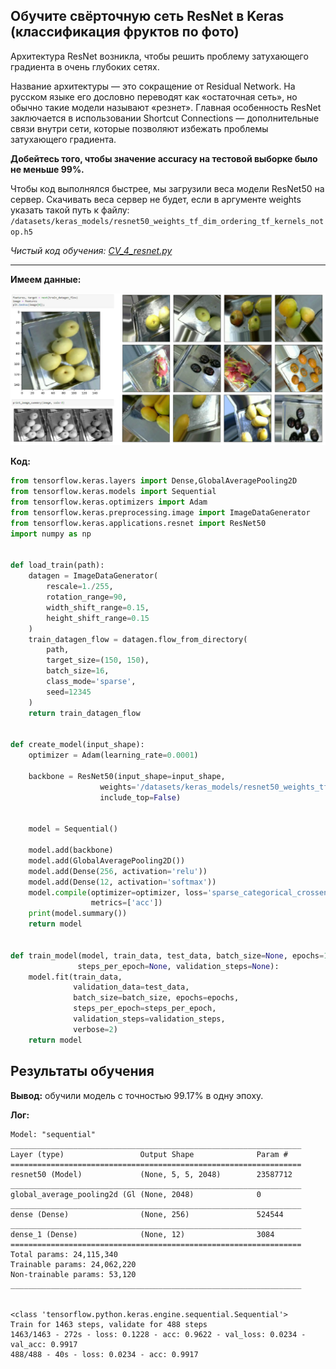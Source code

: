 ## Обучите свёрточную сеть ResNet в Keras (классификация фруктов по фото)


Архитектура ResNet возникла, чтобы решить проблему затухающего градиента в очень глубоких сетях.

Название архитектуры — это сокращение от Residual Network. На русском языке его дословно переводят как «остаточная сеть», но обычно такие модели называют «резнет». 
Главная особенность ResNet заключается в использовании Shortcut Connections — дополнительные связи внутри сети, которые позволяют избежать проблемы затухающего градиента.

**Добейтесь того, чтобы значение accuracy на тестовой выборке было не меньше 99%.**

Чтобы код выполнялся быстрее, мы загрузили веса модели ResNet50 на сервер. Скачивать веса сервер не будет, если в аргументе weights указать такой путь к файлу:<br/>`/datasets/keras_models/resnet50_weights_tf_dim_ordering_tf_kernels_notop.h5`

*Чистый код обучения: [CV_4_resnet.py](data/CV_4_resnet.py)*

---

**Имеем данные:**

![](data/fruits_image_classification_image1.jpg)

**Код:**


```python
from tensorflow.keras.layers import Dense,GlobalAveragePooling2D
from tensorflow.keras.models import Sequential
from tensorflow.keras.optimizers import Adam
from tensorflow.keras.preprocessing.image import ImageDataGenerator
from tensorflow.keras.applications.resnet import ResNet50
import numpy as np


def load_train(path):
    datagen = ImageDataGenerator(
        rescale=1./255,
        rotation_range=90,
        width_shift_range=0.15,
        height_shift_range=0.15
    )
    train_datagen_flow = datagen.flow_from_directory(
        path,
        target_size=(150, 150),
        batch_size=16,
        class_mode='sparse',
        seed=12345
    )
    return train_datagen_flow


def create_model(input_shape):
    optimizer = Adam(learning_rate=0.0001)
    
    backbone = ResNet50(input_shape=input_shape,
                    weights='/datasets/keras_models/resnet50_weights_tf_dim_ordering_tf_kernels_notop.h5',
                    include_top=False) 
    
    
    model = Sequential()
    
    model.add(backbone)
    model.add(GlobalAveragePooling2D())
    model.add(Dense(256, activation='relu'))
    model.add(Dense(12, activation='softmax'))
    model.compile(optimizer=optimizer, loss='sparse_categorical_crossentropy',
                  metrics=['acc'])
    print(model.summary())
    return model


def train_model(model, train_data, test_data, batch_size=None, epochs=1,
               steps_per_epoch=None, validation_steps=None):
    model.fit(train_data, 
              validation_data=test_data,
              batch_size=batch_size, epochs=epochs,
              steps_per_epoch=steps_per_epoch,
              validation_steps=validation_steps,
              verbose=2)
    return model 
```

## Результаты обучения

**Вывод:** обучили модель с точностью 99.17% в одну эпоху.

**Лог:**

```
Model: "sequential"
_________________________________________________________________
Layer (type)                 Output Shape              Param #   
=================================================================
resnet50 (Model)             (None, 5, 5, 2048)        23587712  
_________________________________________________________________
global_average_pooling2d (Gl (None, 2048)              0         
_________________________________________________________________
dense (Dense)                (None, 256)               524544    
_________________________________________________________________
dense_1 (Dense)              (None, 12)                3084      
=================================================================
Total params: 24,115,340
Trainable params: 24,062,220
Non-trainable params: 53,120
_________________________________________________________________


<class 'tensorflow.python.keras.engine.sequential.Sequential'>
Train for 1463 steps, validate for 488 steps
1463/1463 - 272s - loss: 0.1228 - acc: 0.9622 - val_loss: 0.0234 - val_acc: 0.9917
488/488 - 40s - loss: 0.0234 - acc: 0.9917
```
